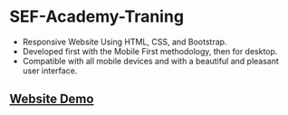 # SEF-Academy-Traning

- Responsive Website Using HTML, CSS, and Bootstrap.
- Developed first with the Mobile First methodology, then for desktop.
- Compatible with all mobile devices and with a beautiful and pleasant user interface.

## [Website Demo](https://mahrous-gamal.github.io/SEF-Traning/)
